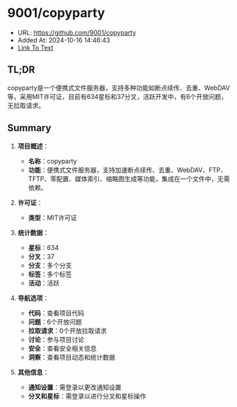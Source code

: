 # 9001/copyparty
- URL: https://github.com/9001/copyparty
- Added At: 2024-10-16 14:46:43
- [Link To Text](2024-10-16-9001-copyparty_raw.md)

## TL;DR
copyparty是一个便携式文件服务器，支持多种功能如断点续传、去重、WebDAV等，采用MIT许可证，目前有634星标和37分叉，活跃开发中，有6个开放问题，无拉取请求。

## Summary
1. **项目概述**：
   - **名称**：copyparty
   - **功能**：便携式文件服务器，支持加速断点续传、去重、WebDAV、FTP、TFTP、零配置、媒体索引、缩略图生成等功能，集成在一个文件中，无需依赖。

2. **许可证**：
   - **类型**：MIT许可证

3. **统计数据**：
   - **星标**：634
   - **分叉**：37
   - **分支**：多个分支
   - **标签**：多个标签
   - **活动**：活跃

4. **导航选项**：
   - **代码**：查看项目代码
   - **问题**：6个开放问题
   - **拉取请求**：0个开放拉取请求
   - **讨论**：参与项目讨论
   - **安全**：查看安全相关信息
   - **洞察**：查看项目动态和统计数据

5. **其他信息**：
   - **通知设置**：需登录以更改通知设置
   - **分叉和星标**：需登录以进行分叉和星标操作
